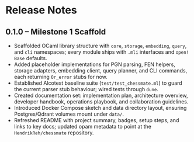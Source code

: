 # Release Notes

## 0.1.0 – Milestone 1 Scaffold
- Scaffolded OCaml library structure with `core`, `storage`, `embedding`, `query`, and `cli` namespaces; every module ships with `.mli` interfaces and `open! Base` defaults.
- Added placeholder implementations for PGN parsing, FEN helpers, storage adapters, embedding client, query planner, and CLI commands, each returning `Or_error` stubs for now.
- Established Alcotest baseline suite (`test/test_chessmate.ml`) to guard the current parser stub behaviour; wired tests through `dune`.
- Created documentation set: implementation plan, architecture overview, developer handbook, operations playbook, and collaboration guidelines.
- Introduced Docker Compose sketch and data directory layout, ensuring Postgres/Qdrant volumes mount under `data/`.
- Refreshed README with project summary, badges, setup steps, and links to key docs; updated opam metadata to point at the `HendrikReh/chessmate` repository.
